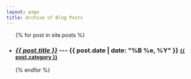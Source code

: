 ```yaml
---
layout: page
title: Archive of Blog Posts
---
```


<section>
<ul>
  {% for post in site.posts %}
  <li>
  <h3><i><a href="{{site.baseurl}}{{post.url}}"><strong>{{ post.title }}</strong></a></i> --- <strong>{{ post.date | date: "%B %e, %Y" }}</strong> <small><a class="category" href="{{site.baseurl}}/categories/{{ post.category | downcase }}.html">{{ post.category }}</a></small></h3>
  </li>
  {% endfor %}
</ul>
</section>
